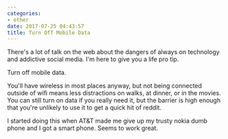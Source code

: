 ```yaml
---
categories:
- other
date: 2017-07-25 04:43:57
title: Turn Off Mobile Data
---
```


There's a lot of talk on the web about the dangers of always on
technology and addictive social media. I'm here to give you a
life pro tip.

Turn off mobile data.

You'll have wireless in most places anyway, but not being
connected outside of wifi means less distractions on walks,
at dinner, or in the movies. You can still turn on data
if you really need it, but the barrier is high enough
that you're unlikely to use it to get a quick hit of reddit.

I started doing this when AT&T made me give up my trusty
nokia dumb phone and I got a smart phone. Seems to work
great.

<!--more-->
